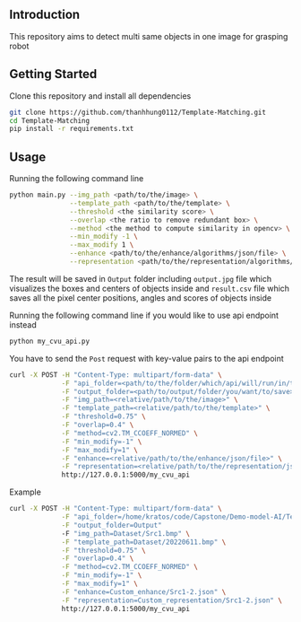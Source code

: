 
## Introduction
This repository aims to detect multi same objects in one image for grasping robot
## Getting Started
Clone this repository and install all dependencies
```bash
git clone https://github.com/thanhhung0112/Template-Matching.git
cd Template-Matching
pip install -r requirements.txt
```

## Usage
Running the following command line
```bash
python main.py --img_path <path/to/the/image> \
               --template_path <path/to/the/template> \
               --threshold <the similarity score> \
               --overlap <the ratio to remove redundant box> \
               --method <the method to compute similarity in opencv> \
               --min_modify -1 \
               --max_modify 1 \
               --enhance <path/to/the/enhance/algorithms/json/file> \
               --representation <path/to/the/representation/algorithms/json/file>
```
The result will be saved in `Output` folder including `output.jpg` file which visualizes the boxes and centers of objects inside and `result.csv` file which saves all the pixel center positions, angles and scores of objects inside

Running the following command line if you would like to use api endpoint instead
```bash
python my_cvu_api.py
```

You have to send the `Post` request with key-value pairs to the api endpoint

```bash
curl -X POST -H "Content-Type: multipart/form-data" \
			 -F "api_folder=<path/to/the/folder/which/api/will/run/in/this>" \
			 -F "output_folder=<path/to/output/folder/you/want/to/save>" \
			 -F "img_path=<relative/path/to/the/image>" \
			 -F "template_path=<relative/path/to/the/template>" \
			 -F "threshold=0.75" \
			 -F "overlap=0.4" \
			 -F "method=cv2.TM_CCOEFF_NORMED" \
			 -F "min_modify=-1" \
			 -F "max_modify=1" \
			 -F "enhance=<relative/path/to/the/enhance/json/file>" \
			 -F "representation=<relative/path/to/the/representation/json/file>" \
			 http://127.0.0.1:5000/my_cvu_api
```

Example 
```bash
curl -X POST -H "Content-Type: multipart/form-data" \
			 -F "api_folder=/home/kratos/code/Capstone/Demo-model-AI/Template-Matching" \
			 -F "output_folder=Output" 
			 -F "img_path=Dataset/Src1.bmp" \
			 -F "template_path=Dataset/20220611.bmp" \
			 -F "threshold=0.75" \
			 -F "overlap=0.4" \
			 -F "method=cv2.TM_CCOEFF_NORMED" \
			 -F "min_modify=-1" \
			 -F "max_modify=1" \
			 -F "enhance=Custom_enhance/Src1-2.json" \
			 -F "representation=Custom_representation/Src1-2.json" \
			 http://127.0.0.1:5000/my_cvu_api
```

